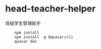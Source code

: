 # head-teacher-helper
班级学生管理助手



        npm install
        npm install -g @quasar/cli
        quasar dev
        
